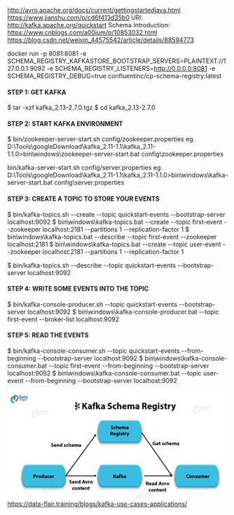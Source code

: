 http://avro.apache.org/docs/current/gettingstartedjava.html
https://www.jianshu.com/p/cd6f413d35b0
URl: http://kafka.apache.org/quickstart
Schema Introduction: https://www.cnblogs.com/a00ium/p/10853032.html
https://blog.csdn.net/weixin_44575542/article/details/88594773

docker run -p 8081:8081  -e  SCHEMA_REGISTRY_KAFKASTORE_BOOTSTRAP_SERVERS=PLAINTEXT://127.0.0.1:9092 -e SCHEMA_REGISTRY_LISTENERS=http://0.0.0.0:8081 -e SCHEMA_REGISTRY_DEBUG=true confluentinc/cp-schema-registry:latest
#### STEP 1: GET KAFKA
$ tar -xzf kafka_2.13-2.7.0.tgz
$ cd kafka_2.13-2.7.0

#### STEP 2: START KAFKA ENVIRONMENT
$ bin/zookeeper-server-start.sh config/zookeeper.properties
  eg. D:\Tools\googleDownload\kafka_2.11-1.1\kafka_2.11-1.1.0>bin\windows\zookeeper-server-start.bat config\zookeeper.properties

bin/kafka-server-start.sh config/server.properties
   eg. D:\Tools\googleDownload\kafka_2.11-1.1\kafka_2.11-1.1.0>bin\windows\kafka-server-start.bat config\server.properties

#### STEP 3: CREATE A TOPIC TO STORE YOUR EVENTS
$ bin/kafka-topics.sh --create --topic quickstart-events --bootstrap-server localhost:9092
$ bin\windows\kafka-topics.bat --create --topic first-event --zookeeper localhost:2181 --partitions 1 --replication-factor 1
$ bin\windows\kafka-topics.bat --describe --topic first-event --zookeeper localhost:2181
$ bin\windows\kafka-topics.bat --create --topic user-event --zookeeper localhost:2181 --partitions 1 --replication-factor 1

$ bin/kafka-topics.sh --describe --topic quickstart-events --bootstrap-server localhost:9092

#### STEP 4: WRITE SOME EVENTS INTO THE TOPIC
$ bin/kafka-console-producer.sh --topic quickstart-events --bootstrap-server localhost:9092
$ bin\windows\kafka-console-producer.bat --topic first-event --broker-list localhost:9092


#### STEP 5: READ THE EVENTS
$ bin/kafka-console-consumer.sh --topic quickstart-events --from-beginning --bootstrap-server localhost:9092
$ bin\windows\kafka-console-consumer.bat --topic first-event --from-beginning  --bootstrap-server localhost:9092
$ bin\windows\kafka-console-consumer.bat --topic user-event --from-beginning  --bootstrap-server localhost:9092

![img.png](img.png)
https://data-flair.training/blogs/kafka-use-cases-applications/